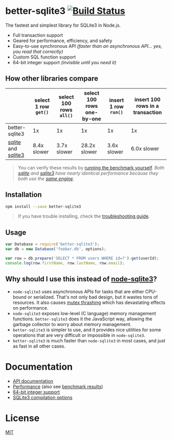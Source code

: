 # better-sqlite3 [![Build Status](https://travis-ci.org/JoshuaWise/better-sqlite3.svg?branch=master)](https://travis-ci.org/JoshuaWise/better-sqlite3)

The fastest and simplest library for SQLite3 in Node.js.

- Full transaction support
- Geared for performance, efficiency, and safety
- Easy-to-use synchronous API *(faster than an asynchronous API... yes, you read that correctly)*
- Custom SQL function support
- 64-bit integer support *(invisible until you need it)*

## How other libraries compare

|   |select 1 row `get()`|select 100 rows `all()`|select 100 rows one-by-one|insert 1 row `run()`|insert 100 rows in a transaction|
|---|---|---|---|---|---|
|better-sqlite3|1x|1x|1x|1x|1x|
|[sqlite](https://www.npmjs.com/package/sqlite) and [sqlite3](https://www.npmjs.com/package/sqlite3)|8.4x slower|3.7x slower|28.2x slower|3.6x slower|6.0x slower|

> You can verify these results by [running the benchmark yourself](https://github.com/JoshuaWise/better-sqlite3/wiki/Benchmark).
> *Both [sqlite](https://www.npmjs.com/package/sqlite) and [sqlite3](https://www.npmjs.com/package/sqlite3) have nearly identical performance because they both use the [same engine](https://github.com/mapbox/node-sqlite3).*

## Installation

```bash
npm install --save better-sqlite3
```

> If you have trouble installing, check the [troubleshooting guide](https://github.com/JoshuaWise/better-sqlite3/wiki/Troubleshooting-installation).

## Usage

```js
var Database = require('better-sqlite3');
var db = new Database('foobar.db', options);

var row = db.prepare('SELECT * FROM users WHERE id=?').get(userId);
console.log(row.firstName, row.lastName, row.email);
```

## Why should I use this instead of [node-sqlite3](https://github.com/mapbox/node-sqlite3)?

- `node-sqlite3` uses asynchronous APIs for tasks that are either CPU-bound or serialized. That's not only bad design, but it wastes tons of resources. It also causes [mutex thrashing](https://en.wikipedia.org/wiki/Resource_contention) which has devastating effects on performance.
- `node-sqlite3` exposes low-level (C language) memory management functions. `better-sqlite3` does it the JavaScript way, allowing the garbage collector to worry about memory management.
- `better-sqlite3` is simpler to use, and it provides nice utilities for some operations that are very difficult or impossible in `node-sqlite3`.
- `better-sqlite3` is much faster than `node-sqlite3` in most cases, and just as fast in all other cases.

# Documentation

- [API documentation](https://github.com/JoshuaWise/better-sqlite3/wiki/API)
- [Performance](https://github.com/JoshuaWise/better-sqlite3/wiki/Performance) (also see [benchmark results](https://github.com/JoshuaWise/better-sqlite3/wiki/Benchmark))
- [64-bit integer support](https://github.com/JoshuaWise/better-sqlite3/wiki/64-bit-integer-support)
- [SQLite3 compilation options](https://github.com/JoshuaWise/better-sqlite3/wiki/SQLite3-compilation-options)

# License

[MIT](https://github.com/JoshuaWise/better-sqlite3/blob/master/LICENSE)
